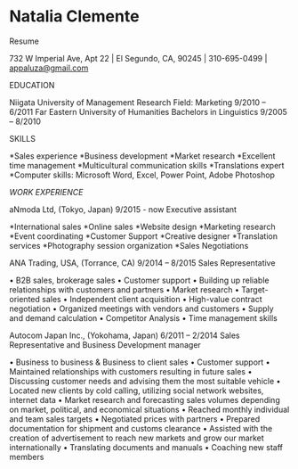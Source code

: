 # Natalia Clemente 
Resume

732 W Imperial Ave, Apt 22 | El Segundo, CA, 90245 | 310-695-0499 | appaluza@gmail.com

EDUCATION

Niigata University of Management                         Research Field: Marketing                              9/2010 – 6/2011
Far Eastern University of Humanities                    Bachelors in Linguistics                                  9/2005 – 8/2010

SKILLS
 
*Sales experience
*Business development
*Market research
*Excellent time management
*Multicultural communication skills
*Translations expert
*Computer skills: Microsoft Word, Excel, Power Point, Adobe Photoshop
 

*WORK EXPERIENCE* 

aNmoda Ltd, (Tokyo, Japan) 	9/2015 - now
Executive assistant 

*International sales
*Online sales
*Website design
*Marketing research
*Event coordinating 
*Customer Support
*Creative designer
*Translation services
*Photography session organization
*Sales Negotiations 

ANA Trading, USA,  (Torrance, CA)                                                                                                                9/2014 – 8/2015 
Sales Representative

•	B2B sales, brokerage sales 
•	Customer support
•	Building up reliable relationships with customers and partners
•	Market research
•	Target-oriented sales
•	Independent client acquisition
•	High-value contract negotiation
•	Organized meetings with vendors and customers
•	Supply and demand calculation
•	Competitor Analysis 
•	Time management skills

Autocom Japan Inc.,  (Yokohama, Japan)                                                                                                  6/2011 – 2/2014
Sales Representative and Business Development manager 

•	Business to business & Business to client sales
•	Customer support
•	Maintained relationships with customers resulting in future sales
•	Discussing customer needs and advising them the most suitable vehicle
•	Located new clients by cold calling, utilizing social network websites, internet data
•	Market research and forecasting sales volumes depending on market, political, and economical situations
•	Reached monthly individual and team sales targets
•	Negotiated prices with partners
•	Prepared documentation for shipment and customs clearance 
•	Assisted with the creation of advertisement to reach new markets and grow our market internationally
•	Translating documents and manuals
•	Coaching new staff members


